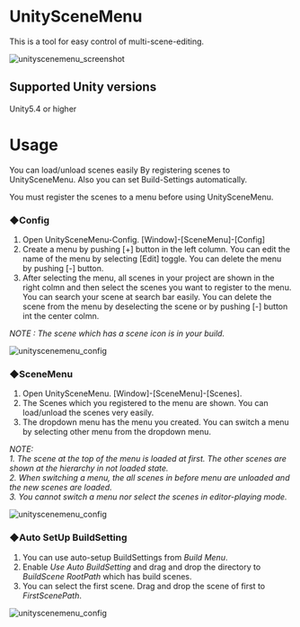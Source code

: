 # UnitySceneMenu
This is a tool for easy control of multi-scene-editing.

![unityscenemenu_screenshot](https://github.com/charcolle/UnitySceneMenu/blob/master/DescFiles/unityscenemenu.png)

## Supported Unity versions  
Unity5.4 or higher  

# Usage
You can load/unload scenes easily By registering scenes to UnitySceneMenu.
Also you can set Build-Settings automatically.

You must register the scenes to a menu before using UnitySceneMenu.  

### ◆Config

1. Open UnitySceneMenu-Config. [Window]-[SceneMenu]-[Config]
2. Create a menu by pushing [+] button in the left column. You can edit the name of the menu by selecting [Edit] toggle. You can delete the menu by pushing [-] button.
3.  After selecting the menu, all scenes in your project are shown in the right colmn and then select the scenes you want to register to the menu. You can search your scene at search bar easily. You can delete the scene from the menu by deselecting the scene or by pushing [-] button int the center colmn.  
  
*NOTE : The scene which has a scene icon is in your build.*  

![unityscenemenu_config](https://github.com/charcolle/UnitySceneMenu/blob/master/DescFiles/unityscenemenu_1.gif)

### ◆SceneMenu
1. Open UnitySceneMenu. [Window]-[SceneMenu]-[Scenes].
2. The Scenes which you registered to the menu are shown. You can load/unload the scenes very easily.
3. The dropdown menu has the menu you created. You can switch a menu by selecting other menu from the dropdown menu.  
  
*NOTE:*  
*1. The scene at the top of the menu is loaded at first. The other scenes are shown at the hierarchy in not loaded state.*  
*2. When switching a menu, the  all scenes in before menu are unloaded and the new scenes are loaded.*  
*3. You cannot switch a menu nor select the scenes in editor-playing mode.*    

![unityscenemenu_config](https://github.com/charcolle/UnitySceneMenu/blob/master/DescFiles/unityscenemenu_2.gif)
  
### ◆Auto SetUp BuildSetting
1. You can use auto-setup BuildSettings from *Build Menu*.
2. Enable *Use Auto BuildSetting* and drag and drop the directory to *BuildScene RootPath*  which has build scenes.
3. You can select the first scene. Drag and drop the scene of first to *FirstScenePath*.
    
![unityscenemenu_config](https://github.com/charcolle/UnitySceneMenu/blob/master/DescFiles/unityscenemenu_3.gif)
